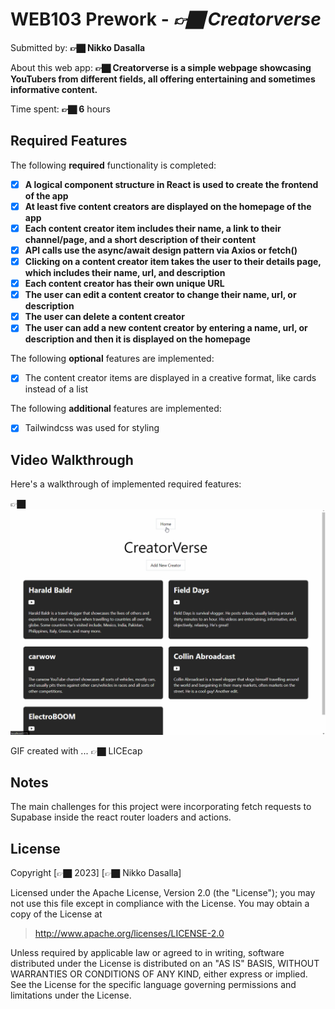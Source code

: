 # WEB103 Prework - _👉🏿 Creatorverse_

Submitted by: **👉🏿 Nikko Dasalla**

About this web app: **👉🏿 Creatorverse is a simple webpage showcasing YouTubers from different fields, all offering entertaining and sometimes informative content.**

Time spent: **👉🏿 6** hours

## Required Features

The following **required** functionality is completed:

<!-- 👉🏿👉🏿👉🏿 Make sure to check off completed functionality below -->

- [x] **A logical component structure in React is used to create the frontend of the app**
- [x] **At least five content creators are displayed on the homepage of the app**
- [x] **Each content creator item includes their name, a link to their channel/page, and a short description of their content**
- [x] **API calls use the async/await design pattern via Axios or fetch()**
- [x] **Clicking on a content creator item takes the user to their details page, which includes their name, url, and description**
- [x] **Each content creator has their own unique URL**
- [x] **The user can edit a content creator to change their name, url, or description**
- [x] **The user can delete a content creator**
- [x] **The user can add a new content creator by entering a name, url, or description and then it is displayed on the homepage**

The following **optional** features are implemented:

- [x] The content creator items are displayed in a creative format, like cards instead of a list

The following **additional** features are implemented:

- [x] Tailwindcss was used for styling

## Video Walkthrough

Here's a walkthrough of implemented required features:

👉🏿<img src='walkthrough.gif' title='Video Walkthrough' width='' alt='Video Walkthrough' />

<!-- Replace this with whatever GIF tool you used! -->

GIF created with ... 👉🏿 LICEcap

<!-- Recommended tools:
[Kap](https://getkap.co/) for macOS
[ScreenToGif](https://www.screentogif.com/) for Windows
[peek](https://github.com/phw/peek) for Linux. -->

## Notes

The main challenges for this project were incorporating fetch requests to Supabase inside the react router loaders and actions.

## License

Copyright [👉🏿 2023] [👉🏿 Nikko Dasalla]

Licensed under the Apache License, Version 2.0 (the "License"); you may not use this file except in compliance with the License. You may obtain a copy of the License at

> http://www.apache.org/licenses/LICENSE-2.0

Unless required by applicable law or agreed to in writing, software distributed under the License is distributed on an "AS IS" BASIS, WITHOUT WARRANTIES OR CONDITIONS OF ANY KIND, either express or implied. See the License for the specific language governing permissions and limitations under the License.
